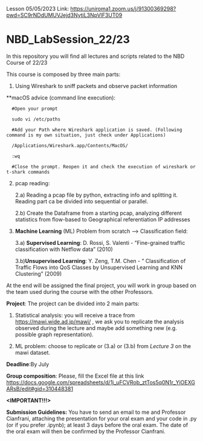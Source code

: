 Lesson 05/05/2023 Link: https://uniroma1.zoom.us/j/91300369298?pwd=SC9rNDdUMUVJejd3NytiL3NpVlF3UT09

# NBD_LabSession_22/23
In this repository you will find all lectures and scripts related to the NBD Course of 22/23

This course is composed by three main parts:

1) Using Wireshark to sniff packets and observe packet information

**macOS advice (command line execution): 

      #Open your prompt
      
      sudo vi /etc/paths
      
      #Add your Path where Wireshark application is saved. (Following command is my own situation, just check under Applications)
      
      /Applications/Wireshark.app/Contents/MacOS/
      
      :wq
      
      #Close the prompt. Reopen it and check the execution of wireshark or t-shark commands

2) pcap reading:

   2.a) Reading a pcap file by python, extracting info and splitting it. Reading part ca be divided into sequential or parallel.
   
   2.b) Create the Dataframe from a starting pcap, analyzing different statistics from flow-based to Geographical referentiation IP addresses

3) **Machine Learning** (ML) Problem from scratch --> Classification field:

    3.a) **Supervised Learning**: D. Rossi, S. Valenti - ”Fine-grained traffic classification with Netflow data” (2010)
    
    3.b)**Unsupervised Learning**: Y. Zeng, T.M. Chen - ” Classification of Traffic Flows into QoS Classes by Unsupervised Learning and KNN Clustering” (2009)
    
    
At the end will be assigned the final project, you will work in group based on the team used during the course with the other Professors.

**Project**: The project can be divided into 2 main parts:

1) Statistical analysis: you will receive a trace from https://mawi.wide.ad.jp/mawi/ , we ask you to replicate the analysis observed during the lecture and maybe add something new (e.g. possible graph representation).

2) ML problem: choose to replicate or (3.a) or (3.b) from *Lecture 3* on the mawi dataset.

**Deadline**:By July

**Group composition**: Please, fill the Excel file at this link https://docs.google.com/spreadsheets/d/1j_uFCVRob_ztTos5q0N1r_YiOEXGARsB/edit#gid=310448381

**<IMPORTANT!!!>**

**Submission Guidelines:** You have to send an email to me and Professor Cianfrani, attaching the presentation for your oral exam and your code in .py (or if you prefer .ipynb); at least 3 days before the oral exam. The date of the oral exam will then be confirmed by the Professor Cianfrani.

  
